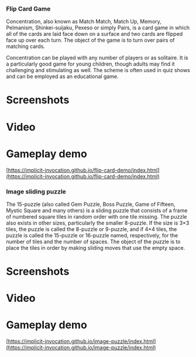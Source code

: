 ### Flip Card Game

Concentration, also known as Match Match, Match Up, Memory, Pelmanism, Shinkei-suijaku, Pexeso or simply Pairs, is a card game in which all of the cards are laid face down on a surface and two cards are flipped face up over each turn. The object of the game is to turn over pairs of matching cards.

Concentration can be played with any number of players or as solitaire. It is a particularly good game for young children, though adults may find it challenging and stimulating as well. The scheme is often used in quiz shows and can be employed as an educational game.

# Screenshots

# Video

# Gameplay demo
[https://implicit-invocation.github.io/flip-card-demo/index.html](https://implicit-invocation.github.io/flip-card-demo/index.html)

### Image sliding puzzle

The 15-puzzle (also called Gem Puzzle, Boss Puzzle, Game of Fifteen, Mystic Square and many others) is a sliding puzzle that consists of a frame of numbered square tiles in random order with one tile missing. The puzzle also exists in other sizes, particularly the smaller 8-puzzle. If the size is 3×3 tiles, the puzzle is called the 8-puzzle or 9-puzzle, and if 4×4 tiles, the puzzle is called the 15-puzzle or 16-puzzle named, respectively, for the number of tiles and the number of spaces. The object of the puzzle is to place the tiles in order by making sliding moves that use the empty space.

# Screenshots

# Video

# Gameplay demo 
[https://implicit-invocation.github.io/image-puzzle/index.html](https://implicit-invocation.github.io/image-puzzle/index.html)
